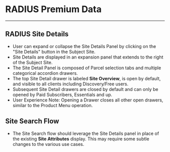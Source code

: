 # RADIUS Premium Data 
---
## RADIUS Site Details
- User can expand or collapse the Site Details Panel by clicking on the "Site Details" button in the Subject Site.
- Site Details are displayed in an expansion panel that extends to the right of the Subject Site.
- The Site Detail Panel is composed of Parcel selection tabs and multiple categorical accordion drawers.
- The top Site Detail drawer is labeled **Site Overview**, is open by default, and visible to all clients including Discovery/Free users.
- Subsequent Site Detail drawers are closed by default and can only be opened by Paid Subscribers, Essentials and up.
- User Experience Note: Opening a Drawer closes all other open drawers, similar to the Product Menu operation.

## Site Search Flow
- The Site Search flow should leverage the Site Details panel in place of the existing **Site Attributes** display.  This may require some subtle changes to the various use cases.  
